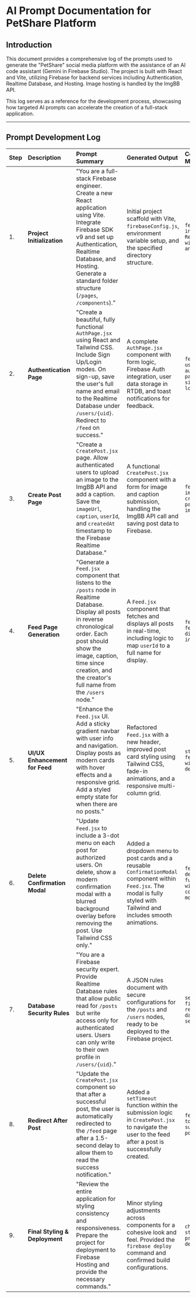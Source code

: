 # AI Prompt Documentation for PetShare Platform

## Introduction

This document provides a comprehensive log of the prompts used to generate the "PetShare" social media platform with the assistance of an AI code assistant (Gemini in Firebase Studio). The project is built with React and Vite, utilizing Firebase for backend services including Authentication, Realtime Database, and Hosting. Image hosting is handled by the ImgBB API.

This log serves as a reference for the development process, showcasing how targeted AI prompts can accelerate the creation of a full-stack application.

---

## Prompt Development Log

| Step | Description                       | Prompt Summary                                                                                                                                                                                                                                                        | Generated Output                                                                                                                                                                                                   | Commit Message                                            |
| :--- | :-------------------------------- | :-------------------------------------------------------------------------------------------------------------------------------------------------------------------------------------------------------------------------------------------------------------------- | :----------------------------------------------------------------------------------------------------------------------------------------------------------------------------------------------------------------- | :-------------------------------------------------------- |
| 1.   | **Project Initialization**        | "You are a full-stack Firebase engineer. Create a new React application using Vite. Integrate Firebase SDK v9 and set up Authentication, Realtime Database, and Hosting. Generate a standard folder structure (`/pages`, `/components`)."                 | Initial project scaffold with Vite, `firebaseConfig.js`, environment variable setup, and the specified directory structure.                                                                                    | `feat: initialize React project with Firebase and Vite`   |
| 2.   | **Authentication Page**           | "Create a beautiful, fully functional `AuthPage.jsx` using React and Tailwind CSS. Include Sign Up/Login modes. On sign-up, save the user's full name and email to the Realtime Database under `/users/{uid}`. Redirect to `/feed` on success."         | A complete `AuthPage.jsx` component with form logic, Firebase Auth integration, user data storage in RTDB, and toast notifications for feedback.                                                              | `feat: create user authentication page with signup and login` |
| 3.   | **Create Post Page**              | "Create a `CreatePost.jsx` page. Allow authenticated users to upload an image to the ImgBB API and add a caption. Save the `imageUrl`, `caption`, `userId`, and `createdAt` timestamp to the Firebase Realtime Database."                                 | A functional `CreatePost.jsx` component with a form for image and caption submission, handling the ImgBB API call and saving post data to Firebase.                                                               | `feat: implement create post page with image upload`      |
| 4.   | **Feed Page Generation**          | "Generate a `Feed.jsx` component that listens to the `/posts` node in Realtime Database. Display all posts in reverse chronological order. Each post should show the image, caption, time since creation, and the creator's full name from the `/users` node." | A `Feed.jsx` component that fetches and displays all posts in real-time, including logic to map `userId` to a full name for display.                                                                               | `feat: create feed page to display posts in real-time`    |
| 5.   | **UI/UX Enhancement for Feed**    | "Enhance the `Feed.jsx` UI. Add a sticky gradient navbar with user info and navigation. Display posts as modern cards with hover effects and a responsive grid. Add a styled empty state for when there are no posts."                                   | Refactored `Feed.jsx` with a new header, improved post card styling using Tailwind CSS, fade-in animations, and a responsive multi-column grid.                                                                   | `style: enhance feed page UI with modern design`          |
| 6.   | **Delete Confirmation Modal**     | "Update `Feed.jsx` to include a 3-dot menu on each post for authorized users. On delete, show a modern confirmation modal with a blurred background overlay before removing the post. Use Tailwind CSS only."                                            | Added a dropdown menu to post cards and a reusable `ConfirmationModal` component within `Feed.jsx`. The modal is fully styled with Tailwind and includes smooth animations.                                         | `feat: add delete functionality with confirmation modal`  |
| 7.   | **Database Security Rules**       | "You are a Firebase security expert. Provide Realtime Database rules that allow public read for `/posts` but write access only for authenticated users. Users can only write to their own profile in `/users/{uid}`."                               | A JSON rules document with secure configurations for the `/posts` and `/users` nodes, ready to be deployed to the Firebase project.                                                                              | `sec: configure firebase realtime database security rules`|
| 8.   | **Redirect After Post**           | "Update the `CreatePost.jsx` component so that after a successful post, the user is automatically redirected to the `/feed` page after a 1.5-second delay to allow them to read the success notification."                                             | Added a `setTimeout` function within the submission logic in `CreatePost.jsx` to navigate the user to the feed after a post is successfully created.                                                               | `feat: redirect to feed after successful post creation`   |
| 9.   | **Final Styling & Deployment**    | "Review the entire application for styling consistency and responsiveness. Prepare the project for deployment to Firebase Hosting and provide the necessary commands."                                                                                     | Minor styling adjustments across components for a cohesive look and feel. Provided the `firebase deploy` command and confirmed build configurations.                                                               | `chore: final styling and prep for deployment`            |
